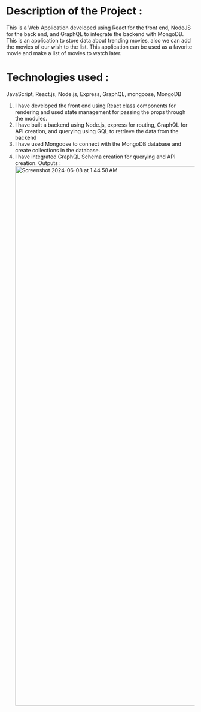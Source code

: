 # Description of the Project : 

This is a Web Application developed using React for the front end, NodeJS for the back end, and GraphQL to integrate the backend with MongoDB.
This is an application to store data about trending movies, also we can add the movies of our wish to the list. This application can be used as a favorite movie and make a list of movies to watch
later.

# Technologies used : 
JavaScript, React.js, Node.js, Express, GraphQL, mongoose, MongoDB

1. I have developed the front end using React class components for rendering and used state management
 for passing the props through the modules.
2. I have built a backend using Node.js, express for routing, GraphQL for API creation,
   and querying using GQL to retrieve the data from the backend
3. I have used Mongoose to connect with the MongoDB database and create collections in the
   database.
4. I have integrated GraphQL Schema creation for querying and API creation.
   Outputs :
   <img width="1438" alt="Screenshot 2024-06-08 at 1 44 58 AM" src="https://github.com/pranith256/Movie_Hub/assets/64703814/89b4e94a-e019-403a-97b7-66136c9b2879">
